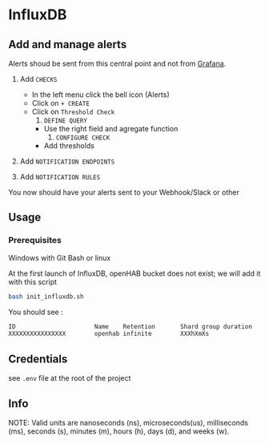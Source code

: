 # InfluxDB

## Add and manage alerts

Alerts shoud be sent from this central point and not from [Grafana](../grafana/README.md).

1. Add `CHECKS`

   - In the left menu click the bell icon (Alerts)
   - Click on `+ CREATE`
   - Click on `Threshold Check`
       1. `DEFINE QUERY`
     - Use the right field and agregate function
       1. `CONFIGURE CHECK`
     - Add thresholds

2. Add `NOTIFICATION ENDPOINTS`
3. Add `NOTIFICATION RULES`

You now should have your alerts sent to your Webhook/Slack or other

## Usage

### Prerequisites

Windows with Git Bash or linux

At the first launch of InfluxDB, openHAB bucket does not exist; we will add it with this script

```bash
bash init_influxdb.sh
```

You should see :

```txt
ID                      Name    Retention       Shard group duration    Organization ID         Schema Type
XXXXXXXXXXXXXXXX        openhab infinite        XXXhXmXs                XXXXXXXXXXXXXXXX        implicit
```

## Credentials

see `.env` file at the root of the project

## Info

NOTE: Valid units are nanoseconds (ns), microseconds(us), milliseconds (ms), seconds (s), minutes (m), hours (h), days (d), and weeks (w).
